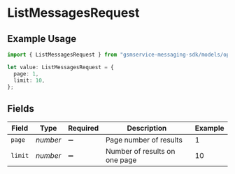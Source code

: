 # ListMessagesRequest

## Example Usage

```typescript
import { ListMessagesRequest } from "gsmservice-messaging-sdk/models/operations";

let value: ListMessagesRequest = {
  page: 1,
  limit: 10,
};
```

## Fields

| Field                         | Type                          | Required                      | Description                   | Example                       |
| ----------------------------- | ----------------------------- | ----------------------------- | ----------------------------- | ----------------------------- |
| `page`                        | *number*                      | :heavy_minus_sign:            | Page number of results        | 1                             |
| `limit`                       | *number*                      | :heavy_minus_sign:            | Number of results on one page | 10                            |